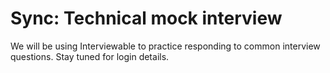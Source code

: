 # Sync: Technical mock interview

We will be using Interviewable to practice responding to common interview questions. Stay tuned for login details.
